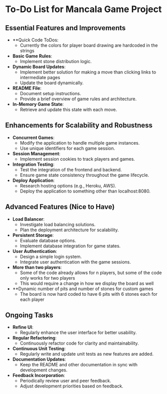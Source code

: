 # To-Do List for Mancala Game Project

## Essential Features and Improvements
- **Quick Code ToDos:
  - Currently the colors for player board drawing are hardcoded in the strings
- **Basic Game Rules**: 
  - Implement stone distribution logic.
- **Dynamic Board Updates**:
  - Implement better solution for making a move than clicking links to intermediate pages
  - Update the board dynamically.
- **README File**:
  - Document setup instructions.
  - Provide a brief overview of game rules and architecture.
- **In-Memory Game State**:
  - Retrieve and update this state with each move.

## Enhancements for Scalability and Robustness
- **Concurrent Games**:
  - Modify the application to handle multiple game instances.
  - Use unique identifiers for each game session.
- **Session Management**:
  - Implement session cookies to track players and games.
- **Integration Testing**:
  - Test the integration of the frontend and backend.
  - Ensure game state consistency throughout the game lifecycle.
- **Deploy Application**:
  - Research hosting options (e.g., Heroku, AWS).
  - Deploy the application to something other than localhost:8080.

## Advanced Features (Nice to Have)
- **Load Balancer**:
  - Investigate load balancing solutions.
  - Plan the deployment architecture for scalability.
- **Persistent Storage**:
  - Evaluate database options.
  - Implement database integration for game states.
- **User Authentication**:
  - Design a simple login system.
  - Integrate user authentication with the game sessions.
- **More than two players**:
  - Some of the code already allows for n players, but some of the code only works for two players
  - This would require a change in how we display the board as well
- **Dynamic number of pits and number of stones for custom games
  - The board is now hard coded to have 6 pits with 6 stones each for each player

## Ongoing Tasks
- **Refine UI**:
  - Regularly enhance the user interface for better usability.
- **Regular Refactoring**:
  - Continuously refactor code for clarity and maintainability.
- **Continuous Unit Testing**:
  - Regularly write and update unit tests as new features are added.
- **Documentation Updates**:
  - Keep the README and other documentation in sync with development changes.
- **Feedback Incorporation**:
  - Periodically review user and peer feedback.
  - Adjust development priorities based on feedback.
